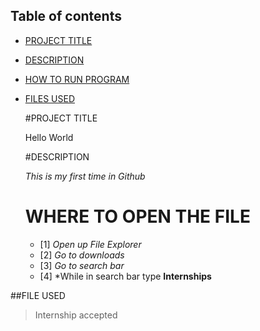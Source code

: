 ## Table of contents

- [PROJECT TITLE](#Project-Title)
- [DESCRIPTION](#Description)
- [HOW TO RUN PROGRAM](#How-to-run-program)
- [FILES USED](#files-used)



  #PROJECT TITLE

  Hello World

  #DESCRIPTION

  *This is my first time in Github*

  # WHERE TO OPEN THE FILE

  - [1] *Open up File Explorer*
  - [2] *Go to downloads*
  - [3] *Go to search bar*
  - [4] *While in search bar type **Internships**
 
 ##FILE USED 
   > Internship accepted 
 
  
  


